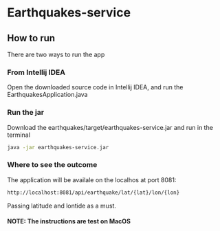 # Earthquakes-service

## How to run

There are two ways to run the app

### From Intellij IDEA 

Open the downloaded source code in Intellij IDEA, and run the EarthquakesApplication.java

### Run the jar

Download the earthquakes/target/earthquakes-service.jar and run in the terminal 
```bash
java -jar earthquakes-service.jar 
```

### Where to see the outcome

The application will be availale on the localhos at port 8081:
```bash
http://localhost:8081/api/earthquake/lat/{lat}/lon/{lon}
```
Passing latitude and lontide as a must.


#### NOTE: The instructions are test on MacOS

